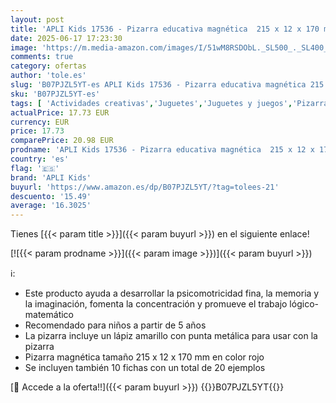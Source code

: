 ```yaml
---
layout: post
title: 'APLI Kids 17536 - Pizarra educativa magnética  215 x 12 x 170 mm  con lápiz imantado y fichas ejemplo'
date: 2025-06-17 17:23:30
image: 'https://m.media-amazon.com/images/I/51wM8RSDObL._SL500_._SL400_.jpg'
comments: true
category: ofertas
author: 'tole.es'
slug: 'B07PJZL5YT-es APLI Kids 17536 - Pizarra educativa magnética 215 x 12 x...'
sku: 'B07PJZL5YT-es'
tags: [ 'Actividades creativas','Juguetes','Juguetes y juegos','Pizarras de dibujo magnética','Pizarras para niños','apli','apli kids','lápiz','🇪🇸', ]
actualPrice: 17.73 EUR
currency: EUR
price: 17.73
comparePrice: 20.98 EUR
prodname: 'APLI Kids 17536 - Pizarra educativa magnética  215 x 12 x 170 mm  con lápiz imantado y fichas ejemplo'
country: 'es'
flag: '🇪🇸'
brand: 'APLI Kids'
buyurl: 'https://www.amazon.es/dp/B07PJZL5YT/?tag=tolees-21'
descuento: '15.49'
average: '16.3025'
---
```


Tienes [{{< param title >}}]({{< param buyurl >}}) en el siguiente enlace!

[![{{< param prodname >}}]({{< param image >}})]({{< param buyurl >}})

ℹ️:

- Este producto ayuda a desarrollar la psicomotricidad fina, la memoria y la imaginación, fomenta la concentración y promueve el trabajo lógico-matemático
- Recomendado para niños a partir de 5 años
- La pizarra incluye un lápiz amarillo con punta metálica para usar con la pizarra
- Pizarra magnética tamaño 215 x 12 x 170 mm en color rojo
- Se incluyen también 10 fichas con un total de 20 ejemplos

[🛒 Accede a la oferta!!]({{< param buyurl >}})
{{<world>}}B07PJZL5YT{{</world>}}
